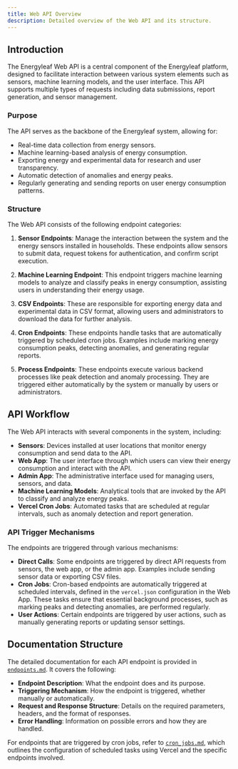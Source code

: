 ```yaml
---
title: Web API Overview
description: Detailed overview of the Web API and its structure.
---
```


## Introduction

The Energyleaf Web API is a central component of the Energyleaf platform, designed to facilitate interaction between various system elements such as sensors, machine learning models, and the user interface. This API supports multiple types of requests including data submissions, report generation, and sensor management.

### Purpose

The API serves as the backbone of the Energyleaf system, allowing for:

- Real-time data collection from energy sensors.
- Machine learning-based analysis of energy consumption.
- Exporting energy and experimental data for research and user transparency.
- Automatic detection of anomalies and energy peaks.
- Regularly generating and sending reports on user energy consumption patterns.

### Structure

The Web API consists of the following endpoint categories:

1. **Sensor Endpoints**: Manage the interaction between the system and the energy sensors installed in households. These endpoints allow sensors to submit data, request tokens for authentication, and confirm script execution.

2. **Machine Learning Endpoint**: This endpoint triggers machine learning models to analyze and classify peaks in energy consumption, assisting users in understanding their energy usage.

3. **CSV Endpoints**: These are responsible for exporting energy data and experimental data in CSV format, allowing users and administrators to download the data for further analysis.

4. **Cron Endpoints**: These endpoints handle tasks that are automatically triggered by scheduled cron jobs. Examples include marking energy consumption peaks, detecting anomalies, and generating regular reports.

5. **Process Endpoints**: These endpoints execute various backend processes like peak detection and anomaly processing. They are triggered either automatically by the system or manually by users or administrators.

## API Workflow

The Web API interacts with several components in the system, including:

- **Sensors**: Devices installed at user locations that monitor energy consumption and send data to the API.
- **Web App**: The user interface through which users can view their energy consumption and interact with the API.
- **Admin App**: The administrative interface used for managing users, sensors, and data.
- **Machine Learning Models**: Analytical tools that are invoked by the API to classify and analyze energy peaks.
- **Vercel Cron Jobs**: Automated tasks that are scheduled at regular intervals, such as anomaly detection and report generation.

### API Trigger Mechanisms

The endpoints are triggered through various mechanisms:

- **Direct Calls**: Some endpoints are triggered by direct API requests from sensors, the web app, or the admin app. Examples include sending sensor data or exporting CSV files.
- **Cron Jobs**: Cron-based endpoints are automatically triggered at scheduled intervals, defined in the `vercel.json` configuration in the Web App. These tasks ensure that essential background processes, such as marking peaks and detecting anomalies, are performed regularly.
- **User Actions**: Certain endpoints are triggered by user actions, such as manually generating reports or updating sensor settings.

## Documentation Structure

The detailed documentation for each API endpoint is provided in [`endpoints.md`](./endpoints.md). It covers the following:

- **Endpoint Description**: What the endpoint does and its purpose.
- **Triggering Mechanism**: How the endpoint is triggered, whether manually or automatically.
- **Request and Response Structure**: Details on the required parameters, headers, and the format of responses.
- **Error Handling**: Information on possible errors and how they are handled.

For endpoints that are triggered by cron jobs, refer to [`cron_jobs.md`](./cron_jobs.md), which outlines the configuration of scheduled tasks using Vercel and the specific endpoints involved.